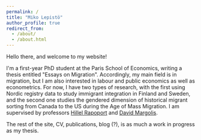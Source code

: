 ```yaml
---
permalink: /
title: "Miko Lepistö"
author_profile: true
redirect_from: 
  - /about/
  - /about.html
---
```


Hello there, and welcome to my website! 

I'm a first-year PhD student at the Paris School of Economics, writing a thesis entitled "Essays on Migration". Accordingly, my main field is in migration, but I am also interested in labour and public economics as well as econometrics. For now, I have two types of research, with the first using Nordic registry data to study immigrant integration in Finland and Sweden, and the second one studies the gendered dimension of historical migrant sorting from Canada to the US during the Age of Mass Migration. I am supervised by professors [Hillel Rapoport](https://sites.google.com/view/hillel-rapoport) and [David Margolis](https://www.parisschoolofeconomics.eu/en/people/david-margolis/).

The rest of the site, CV, publications, blog (?), is as much a work in progress as my thesis.
